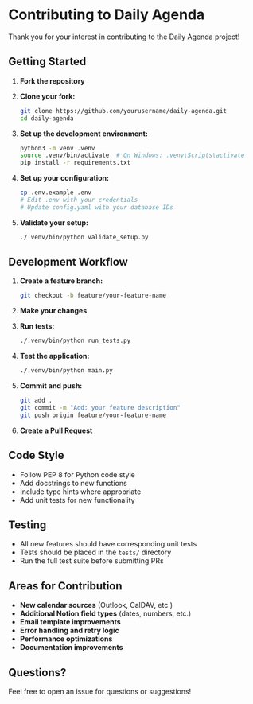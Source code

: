 # Contributing to Daily Agenda

Thank you for your interest in contributing to the Daily Agenda project! 

## Getting Started

1. **Fork the repository**
2. **Clone your fork:**
   ```bash
   git clone https://github.com/yourusername/daily-agenda.git
   cd daily-agenda
   ```

3. **Set up the development environment:**
   ```bash
   python3 -m venv .venv
   source .venv/bin/activate  # On Windows: .venv\Scripts\activate
   pip install -r requirements.txt
   ```

4. **Set up your configuration:**
   ```bash
   cp .env.example .env
   # Edit .env with your credentials
   # Update config.yaml with your database IDs
   ```

5. **Validate your setup:**
   ```bash
   ./.venv/bin/python validate_setup.py
   ```

## Development Workflow

1. **Create a feature branch:**
   ```bash
   git checkout -b feature/your-feature-name
   ```

2. **Make your changes**

3. **Run tests:**
   ```bash
   ./.venv/bin/python run_tests.py
   ```

4. **Test the application:**
   ```bash
   ./.venv/bin/python main.py
   ```

5. **Commit and push:**
   ```bash
   git add .
   git commit -m "Add: your feature description"
   git push origin feature/your-feature-name
   ```

6. **Create a Pull Request**

## Code Style

- Follow PEP 8 for Python code style
- Add docstrings to new functions
- Include type hints where appropriate
- Add unit tests for new functionality

## Testing

- All new features should have corresponding unit tests
- Tests should be placed in the `tests/` directory
- Run the full test suite before submitting PRs

## Areas for Contribution

- **New calendar sources** (Outlook, CalDAV, etc.)
- **Additional Notion field types** (dates, numbers, etc.)  
- **Email template improvements**
- **Error handling and retry logic**
- **Performance optimizations**
- **Documentation improvements**

## Questions?

Feel free to open an issue for questions or suggestions!